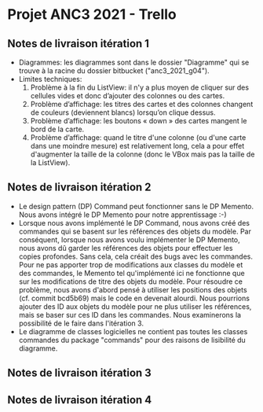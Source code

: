 # Projet ANC3 2021 - Trello

## Notes de livraison itération 1
- Diagrammes: les diagrammes sont dans le dossier "Diagramme" qui se trouve à la racine du dossier bitbucket ("anc3_2021_g04").
- Limites techniques: 
     1) Problème à la fin du ListView: il n'y a plus moyen de cliquer sur des cellules vides et donc d’ajouter des colonnes ou des cartes.
     2) Problème d’affichage: les titres des cartes et des colonnes changent de couleurs (deviennent blancs) lorsqu’on clique dessus.
     3) Problème d’affichage: les boutons « down » des cartes mangent le bord de la carte.
     4) Problème d’affichage: quand le titre d'une colonne (ou d'une carte dans une moindre mesure) est relativement long, cela a pour effet d'augmenter la taille de la colonne (donc le VBox mais pas la taille de la ListView).
     
## Notes de livraison itération 2
- Le design pattern (DP) Command peut fonctionner sans le DP Memento. Nous avons intégré le DP Memento pour notre apprentissage :-)
- Lorsque nous avons implémenté le DP Command, nous avons créé des commandes qui se basent sur les références des objets du modèle. Par conséquent, lorsque nous avons voulu implémenter le DP Memento, nous avons dû garder les références des objets pour effectuer les copies profondes. Sans cela, cela créait des bugs avec les commandes. Pour ne pas apporter trop de modifications aux classes du modèle et des commandes, le Memento tel qu'implémenté ici ne fonctionne que sur les modifications de titre des objets du modèle. Pour résoudre ce problème, nous avons d'abord pensé à utiliser les positions des objets (cf. commit bcd5b69) mais le code en devenait alourdi. Nous pourrions ajouter des ID aux objets du modèle pour ne plus utiliser les références, mais se baser sur ces ID dans les commandes. Nous examinerons la possibilité de le faire dans l'itération 3.
- Le diagramme de classes logicielles ne contient pas toutes les classes commandes du package "commands" pour des raisons de lisibilité du diagramme.

## Notes de livraison itération 3

## Notes de livraison itération 4


